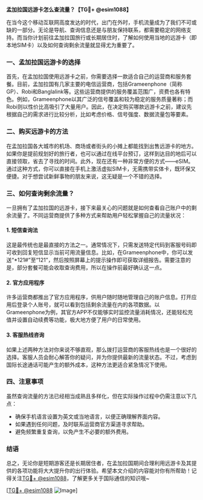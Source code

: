 **孟加拉国远游卡怎么查流量？【TG💪+ @esim1088】**

在当今这个移动互联网高度发达的时代，出门在外时，手机流量成为了我们不可或缺的一部分。无论是导航、查询信息还是与朋友保持联系，都需要稳定的网络支持。而当你计划前往孟加拉国旅行或长期居住时，了解如何使用当地的远游卡（即本地SIM卡）以及如何查询剩余流量就显得尤为重要了。

### 一、孟加拉国远游卡的选择

首先，在孟加拉国使用远游卡之前，你需要选择一款适合自己的运营商和服务套餐。目前，孟加拉国有几家主要的电信运营商，包括Grameenphone（简称GP）、Robi和Banglalink等。这些运营商提供的服务覆盖范围广，资费也各有特色。例如，Grameenphone以其广泛的信号覆盖和较为稳定的服务质量著称；而Robi则以性价比高吸引了大量用户。因此，在决定购买哪款远游卡之前，建议先根据自己的需求进行比较分析，比如考虑价格、信号强度、数据流量包等要素。

### 二、购买远游卡的方法

在孟加拉国各大城市的机场、商场或者街头的小摊上都能找到出售远游卡的地方。如果你是提前规划好的旅行者，也可以通过在线平台预订，这样到达目的地后可以直接领取，省去了寻找的时间。此外，现在还有一种非常方便的方式——eSIM。通过这种方式，你可以直接在手机上激活虚拟SIM卡，无需携带实体卡，既环保又便捷。对于想尝试新鲜事物的朋友来说，这无疑是一个不错的选择。

### 三、如何查询剩余流量？

一旦拥有了孟加拉国的远游卡，接下来最关心的问题就是如何查看自己账户中的剩余流量了。不同运营商提供了多种方式来帮助用户轻松掌握自己的流量状况：

#### 1. 短信查询法
这是最传统也是最直接的方法之一。通常情况下，只需发送特定代码到客服号码即可收到回复短信显示当前可用流量信息。比如，在Grameenphone中，你可以发送“*121#”至“121”，然后按照屏幕上的提示操作即可获取详细报告。需要注意的是，部分套餐可能会收取查询费用，所以在操作前最好确认这一点。

#### 2. 官方应用程序
许多运营商都推出了官方应用程序，供用户随时随地管理自己的账户信息。打开应用后登录个人账号，就可以看到包括剩余流量在内的各项数据。以Grameenphone为例，其官方APP不仅能够实时监控流量消耗情况，还能轻松充值并设置自动续费等功能，极大地方便了用户的日常使用。

#### 3. 客服热线咨询
如果上述两种方法对你来说不够直观，那么拨打运营商的客服热线也是一个很好的选择。客服人员会耐心解答你的疑问，并为你提供最新的流量状态。不过，考虑到国际长途通话可能产生的额外成本，这种方法更适合紧急情况下使用。

### 四、注意事项

虽然查询流量的方法已经相当成熟且多样化，但在实际操作过程中仍需注意以下几点：
- 确保手机语言设置为英文或当地语言，以便正确理解界面内容。
- 如果遇到任何问题，及时联系运营商官方渠道寻求帮助。
- 避免频繁重复查询，以免产生不必要的额外费用。

### 结语

总之，无论你是短期游客还是长期居住者，在孟加拉国期间合理利用远游卡及其提供的各项功能将大大提升你的出行体验。希望本文介绍的内容能对你有所帮助！记得关注[TG💪+ @esim1088](https://t.me/s/esim1088)，了解更多关于国际通信的知识哦~ 

[[TG💪+ @esim1088](https://t.me/s/esim1088) ![Image](https://i.postimg.cc/4NQfJmqS/Snipaste-2025-05-13-00-14-12.png)]